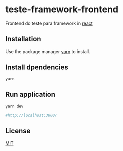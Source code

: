 # teste-framework-frontend

Frontend do teste para framework in [react](https://reactjs.org/)

## Installation

Use the package manager [yarn](https://classic.yarnpkg.com/) to install.

## Install dpendencies

```bash
yarn
```

## Run application

```bash
yarn dev

```

```bash
#http://localhost:3000/
```

## License

[MIT](https://choosealicense.com/licenses/mit/)
